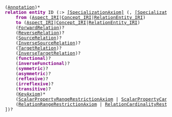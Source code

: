 <pre class="highlight highlight-html">
(<a href="#Annotation-Syntax">Annotation</a>)*
<span style="font-weight:bold;color:purple">relation entity</span> ID (:> <a href="#SpecializationAxiom-Syntax">[SpecializationAxiom]</a> (, <a href="#SpecializationAxiom-Syntax">[SpecializationAxiom]</a>)*)? ([
	<span style="font-weight:bold;color:purple">from</span> (<a href="#Aspect-Syntax">Aspect_IRI</a>|<a href="#Concept-Syntax">Concept_IRI</a>|<a href="#RelationEntity-Syntax">RelationEntity_IRI</a>)
	<span style="font-weight:bold;color:purple">to</span> (<a href="#Aspect-Syntax">Aspect_IRI</a>|<a href="#Concept-Syntax">Concept_IRI</a>|<a href="#RelationEntity-Syntax">RelationEntity_IRI</a>)
	(<a href="#ForwardRelation-Syntax">ForwardRelation</a>)?
	(<a href="#ReverseRelation-Syntax">ReverseRelation</a>)?
	(<a href="#SourceRelation-Syntax">SourceRelation</a>)?
	(<a href="#InverseSourceRelation-Syntax">InverseSourceRelation</a>)?
	(<a href="#TargetRelation-Syntax">TargetRelation</a>)?
	(<a href="#InverseTargetRelation-Syntax">InverseTargetRelation</a>)?
	(<span style="font-weight:bold;color:purple">functional</span>)?
	(<span style="font-weight:bold;color:purple">inverseFunctional</span>)?
	(<span style="font-weight:bold;color:purple">symmetric</span>)?
	(<span style="font-weight:bold;color:purple">asymmetric</span>)?
	(<span style="font-weight:bold;color:purple">reflexive</span>)?
	(<span style="font-weight:bold;color:purple">irreflexive</span>)?
	(<span style="font-weight:bold;color:purple">transitive</span>)?
	(<a href="#KeyAxiom-Syntax">KeyAxiom</a>)*
	(<a href="#ScalarPropertyRangeRestrictionAxiom-Syntax">ScalarPropertyRangeRestrictionAxiom</a> | <a href="#ScalarPropertyCardinalityRestrictionAxiom-Syntax">ScalarPropertyCardinalityRestrictionAxiom</a> | <a href="#ScalarPropertyValueRestrictionAxiom-Syntax">ScalarPropertyValueRestrictionAxiom</a> | <a href="#StructuredPropertyRangeRestrictionAxiom-Syntax">StructuredPropertyRangeRestrictionAxiom</a> | <a href="#StructuredPropertyCardinalityRestrictionAxiom-Syntax">StructuredPropertyCardinalityRestrictionAxiom</a> | <a href="#StructuredPropertyValueRestrictionAxiom-Syntax">StructuredPropertyValueRestrictionAxiom</a>)*
	(<a href="#RelationRangeRestrictionAxiom-Syntax">RelationRangeRestrictionAxiom</a> | <a href="#RelationCardinalityRestrictionAxiom-Syntax">RelationCardinalityRestrictionAxiom</a> | <a href="#RelationTargetRestrictionAxiom-Syntax">RelationTargetRestrictionAxiom</a>)*
])?
</pre>
